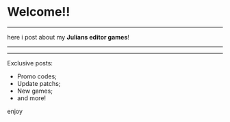 <h1>Welcome!!</h1>
<hr>
here i post about my <b>Julians editor games</b>!
<hr>
<hr>
Exclusive posts:
<ul>
<li>Promo codes;</li>
<li>Update patchs;</li>
<li>New games;</li>
<li>and more!</li>
</ul>

enjoy
